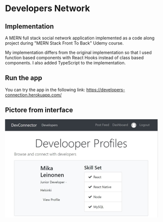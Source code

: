 # Developers Network
## Implementation

A MERN full stack social network application implemented as a code along project during "MERN Stack Front To Back" Udemy course.

My implementation differs from the original implementation so that I used function based components with React Hooks instead of class based components. I also added TypeScript to the implementation.

## Run the app

You can try the app in the following link: https://developers-connection.herokuapp.com/

## Pictore from interface

<img src="https://github.com/mtleinon/training/blob/master/images/devConnector.jpg" width="600">
